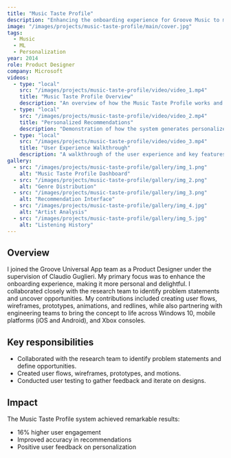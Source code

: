 ```yaml
---
title: "Music Taste Profile"
description: "Enhancing the onboarding experience for Groove Music to make it more personal and engaging"
image: "/images/projects/music-taste-profile/main/cover.jpg"
tags:
  - Music
  - ML
  - Personalization
year: 2014
role: Product Designer
company: Microsoft
videos:
  - type: "local"
    src: "/images/projects/music-taste-profile/video/video_1.mp4"
    title: "Music Taste Profile Overview"
    description: "An overview of how the Music Taste Profile works and helps users discover new music"
  - type: "local"
    src: "/images/projects/music-taste-profile/video/video_2.mp4"
    title: "Personalized Recommendations"
    description: "Demonstration of how the system generates personalized music recommendations"
  - type: "local"
    src: "/images/projects/music-taste-profile/video/video_3.mp4"
    title: "User Experience Walkthrough"
    description: "A walkthrough of the user experience and key features"
gallery:
  - src: "/images/projects/music-taste-profile/gallery/img_1.png"
    alt: "Music Taste Profile Dashboard"
  - src: "/images/projects/music-taste-profile/gallery/img_2.png"
    alt: "Genre Distribution"
  - src: "/images/projects/music-taste-profile/gallery/img_3.png"
    alt: "Recommendation Interface"
  - src: "/images/projects/music-taste-profile/gallery/img_4.jpg"
    alt: "Artist Analysis"
  - src: "/images/projects/music-taste-profile/gallery/img_5.jpg"
    alt: "Listening History"
---
```


## Overview

I joined the Groove Universal App team as a Product Designer under the supervision of Claudio Guglieri. My primary focus was to enhance the onboarding experience, making it more personal and delightful. I collaborated closely with the research team to identify problem statements and uncover opportunities. My contributions included creating user flows, wireframes, prototypes, animations, and redlines, while also partnering with engineering teams to bring the concept to life across Windows 10, mobile platforms (iOS and Android), and Xbox consoles.

## Key responsibilities

- Collaborated with the research team to identify problem statements and define opportunities.
- Created user flows, wireframes, prototypes, and motions.
- Conducted user testing to gather feedback and iterate on designs.

## Impact

The Music Taste Profile system achieved remarkable results:
- 16% higher user engagement
- Improved accuracy in recommendations
- Positive user feedback on personalization
